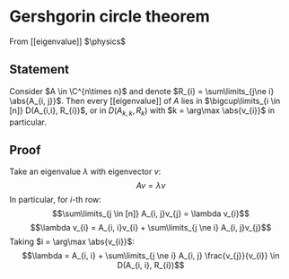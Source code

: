# Gershgorin circle theorem
From [[eigenvalue]]
$\physics$
## Statement
Consider $A \in \C^{n\times n}$ and denote $R_{i} = \sum\limits_{j\ne i} \abs{A_{i, j}}$. Then every [[eigenvalue]] of $A$ lies in $\bigcup\limits_{i \in [n]} D(A_{i,i}, R_{i})$, or in $D(A_{k, k}, R_{k})$ with $k = \arg\max \abs{v_{i}}$ in particular.

## Proof
Take an eigenvalue $\lambda$ with eigenvector $v$:
$$Av = \lambda v$$
In particular, for $i$-th row:
$$\sum\limits_{j \in [n]} A_{i, j}v_{j} = \lambda v_{i}$$
$$\lambda v_{i} = A_{i, i}v_{i} + \sum\limits_{j \ne i} A_{i, j}v_{j}$$
Taking $i = \arg\max \abs{v_{i}}$:
$$\lambda = A_{i, i} + \sum\limits_{j \ne i} A_{i, j} \frac{v_{j}}{v_{i}} \in D(A_{i, i}, R_{i})$$
